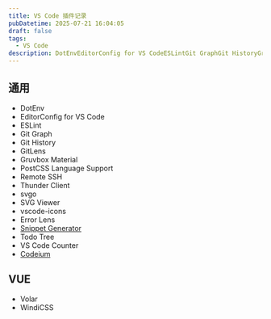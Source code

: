 ```yaml
---
title: VS Code 插件记录
pubDatetime: 2025-07-21 16:04:05
draft: false
tags:
  - VS Code
description: DotEnvEditorConfig for VS CodeESLintGit GraphGit HistoryGruvbox MaterialPostCSS Language Support
---
```

## 通用

- DotEnv
- EditorConfig for VS Code
- ESLint
- Git Graph
- Git History
- GitLens
- Gruvbox Material
- PostCSS Language Support
- Remote SSH
- Thunder Client
- svgo
- SVG Viewer
- vscode-icons
- Error Lens
- [Snippet Generator](https://marketplace.visualstudio.com/items?itemName=wenfangdu.snippet-generator)
- Todo Tree
- VS Code Counter
- [Codeium](https://codeium.com/)

## VUE

- Volar
- WindiCSS
